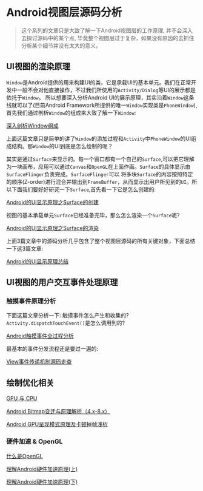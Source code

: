 # Android视图层源码分析

>这个系列的文章只是大致了解一下Android视图层的工作原理, 并不会深入去探讨源码中的某个点, 毕竟整个视图层过于复杂，如果没有原因的去抓住分析某个细节并没有太大的意义。

## UI视图的渲染原理

`Window`是Android提供的用来构建UI的类，它是承载UI的基本单元。我们在正常开发中一般不会对他直接操作，不过我们所使用的`Activity/Dialog`等UI的展示都是依托于`Window`。
所以想要深入分析Android UI的展示原理，其实沿着`Window`这条线就可以了(目前Android Framework所提供的唯一`Window`实现类是`PhoneWindow`), 首先我们通过剖析`Window`的组成来大致了解一下`Window`: 

[深入剖析Window组成](深入剖析Window组成.md)

上面这篇文章只是简单的讲了`Window`的添加过程和`Activity`中`PhoneWindow`的UI组成结构。那`Window`的UI到底是怎么绘制的呢？

其实是通过`Surface`来显示的。每一个窗口都有一个自己的`Surface`,可以把它理解为一块画布，应用可以通过`Canvas`和`OpenGL`在上面作画。`Surface`的具体显示由`SurfaceFlinger`负责完成。`SurfaceFlinger`可以
将多块`Surface`的内容按照特定的顺序(Z-order)进行混合并输出到`FrameBuffer`，从而显示出用户所见到的`UI`。所以下面我们要好好研究一下`Surface`,首先看一下它是怎么创建的:

[Android的UI显示原理之Surface的创建](Android的UI显示原理之Surface的创建.md)

视图的基本承载单元`Surface`已经准备完毕，那么怎么渲染一个`Surface`呢?

[Android的UI显示原理之Surface的渲染](Android的UI显示原理之Surface的渲染.md)

上面3篇文章中的源码分析几乎包含了整个视图层源码的所有关键对象，下面总结一下这3篇文章:

[Android的UI显示原理总结](Android的UI显示原理总结.md)

## UI视图的用户交互事件处理原理

### 触摸事件原理分析

下面这篇文章分析一下: 触摸事件怎么产生和收集的? `Activity.dispatchTouchEvent()`是怎么调用到的?

[Android触摸事件全过程分析](Android触摸事件全过程分析.md)

最基本的事件分发流程还是要过一遍的:

[View事件传递机制源码走查](View事件传递机制源码走查.md)


## 绘制优化相关

[GPU 与 CPU](https://tech.meituan.com/2017/01/19/hardware-accelerate.html)

[Android Bitmap变迁与原理解析（4.x-8.x）](https://www.jianshu.com/p/d5714e8987f3)

[Android GPU呈现模式原理及卡顿掉帧浅析](https://www.jianshu.com/p/2ad8723865cc)

### 硬件加速 & OpenGL

[什么是OpenGL](https://www.zhihu.com/question/51867884)

[理解Android硬件加速原理(上)](https://www.jianshu.com/p/40f660e17a73)

[理解Android硬件加速原理(下)](https://www.jianshu.com/p/dd800800145b)